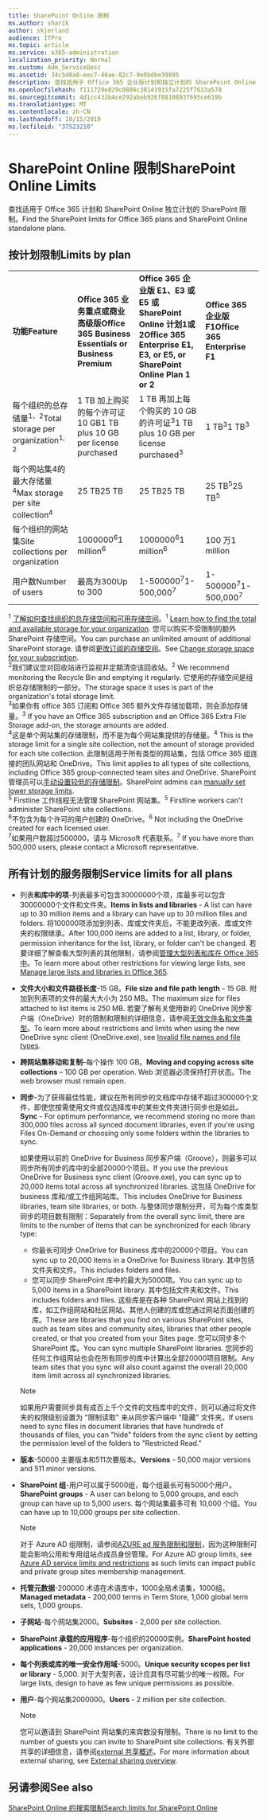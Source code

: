 ```yaml
---
title: SharePoint Online 限制
ms.author: sharik
author: skjerland
audience: ITPro
ms.topic: article
ms.service: o365-administration
localization_priority: Normal
ms.custom: Adm_ServiceDesc
ms.assetid: 34c5d8a8-eec7-46ae-82c7-9e9bdbe39895
description: 查找适用于 Office 365 企业版计划和独立计划的 SharePoint Online 限制。
ms.openlocfilehash: f111729e829c0886c38141915fa7225f7633a578
ms.sourcegitcommit: 4d1cc432b4ce292abeb926f88108937695ce619b
ms.translationtype: MT
ms.contentlocale: zh-CN
ms.lasthandoff: 10/15/2019
ms.locfileid: "37523210"
---
```

# <a name="sharepoint-online-limits"></a><span data-ttu-id="f5f59-103">SharePoint Online 限制</span><span class="sxs-lookup"><span data-stu-id="f5f59-103">SharePoint Online Limits</span></span> 

<span data-ttu-id="f5f59-104">查找适用于 Office 365 计划和 SharePoint Online 独立计划的 SharePoint 限制。</span><span class="sxs-lookup"><span data-stu-id="f5f59-104">Find the SharePoint limits for Office 365 plans and SharePoint Online standalone plans.</span></span>
  
## <a name="limits-by-plan"></a><span data-ttu-id="f5f59-105">按计划限制</span><span class="sxs-lookup"><span data-stu-id="f5f59-105">Limits by plan</span></span> 

|||||
|:-----|:-----|:-----|:-----|
|<span data-ttu-id="f5f59-106">**功能**</span><span class="sxs-lookup"><span data-stu-id="f5f59-106">**Feature**</span></span> <br/> |<span data-ttu-id="f5f59-107">**Office 365 业务重点或商业高级版**</span><span class="sxs-lookup"><span data-stu-id="f5f59-107">**Office 365 Business Essentials or Business Premium**</span></span> <br/> |<span data-ttu-id="f5f59-108">**Office 365 企业版 E1、E3 或 E5 或 SharePoint Online 计划1或2**</span><span class="sxs-lookup"><span data-stu-id="f5f59-108">**Office 365 Enterprise E1, E3, or E5, or SharePoint Online Plan 1 or 2**</span></span> <br/> | <span data-ttu-id="f5f59-109">**Office 365 企业版 F1**</span><span class="sxs-lookup"><span data-stu-id="f5f59-109">**Office 365 Enterprise F1**</span></span> <br/> |
|<span data-ttu-id="f5f59-110">每个组织的总存储量<sup>1、2</sup></span><span class="sxs-lookup"><span data-stu-id="f5f59-110">Total storage per organization<sup>1, 2</sup></span></span> <br/> |<span data-ttu-id="f5f59-111">1 TB 加上购买的每个许可证 10 GB</span><span class="sxs-lookup"><span data-stu-id="f5f59-111">1 TB plus 10 GB per license purchased</span></span>  <br/> |<span data-ttu-id="f5f59-112">1 TB 再加上每个购买的 10 GB 的许可证<sup>3</sup></span><span class="sxs-lookup"><span data-stu-id="f5f59-112">1 TB plus 10 GB per license purchased<sup>3</sup></span></span> <br/> |<span data-ttu-id="f5f59-113">1 TB<sup>3</sup></span><span class="sxs-lookup"><span data-stu-id="f5f59-113">1 TB<sup>3</sup></span></span> <br/> |
|<span data-ttu-id="f5f59-114">每个网站集4的最大存储量<sup>4</sup></span><span class="sxs-lookup"><span data-stu-id="f5f59-114">Max storage per site collection<sup>4</sup></span></span><br/> |<span data-ttu-id="f5f59-115">25 TB</span><span class="sxs-lookup"><span data-stu-id="f5f59-115">25 TB</span></span> <br/> |<span data-ttu-id="f5f59-116">25 TB</span><span class="sxs-lookup"><span data-stu-id="f5f59-116">25 TB</span></span> <br/> |<span data-ttu-id="f5f59-117">25 TB<sup>5</sup></span><span class="sxs-lookup"><span data-stu-id="f5f59-117">25 TB<sup>5</sup></span></span> <br/> |
|<span data-ttu-id="f5f59-118">每个组织的网站集</span><span class="sxs-lookup"><span data-stu-id="f5f59-118">Site collections per organization</span></span>  <br/> |<span data-ttu-id="f5f59-119">1000000<sup>6</sup></span><span class="sxs-lookup"><span data-stu-id="f5f59-119">1 million<sup>6</sup></span></span> <br/> |<span data-ttu-id="f5f59-120">1000000<sup>6</sup></span><span class="sxs-lookup"><span data-stu-id="f5f59-120">1 million<sup>6</sup></span></span> <br/> |<span data-ttu-id="f5f59-121">100 万</span><span class="sxs-lookup"><span data-stu-id="f5f59-121">1 million</span></span><br/> |
|<span data-ttu-id="f5f59-122">用户数</span><span class="sxs-lookup"><span data-stu-id="f5f59-122">Number of users</span></span>  <br/> |<span data-ttu-id="f5f59-123">最高为300</span><span class="sxs-lookup"><span data-stu-id="f5f59-123">Up to 300</span></span>  <br/> |<span data-ttu-id="f5f59-124">1-500000<sup>7</sup></span><span class="sxs-lookup"><span data-stu-id="f5f59-124">1- 500,000<sup>7</sup></span></span> <br/> |<span data-ttu-id="f5f59-125">1-500000<sup>7</sup></span><span class="sxs-lookup"><span data-stu-id="f5f59-125">1- 500,000<sup>7</sup></span></span> <br/> |
   
<span data-ttu-id="f5f59-126"><sup>1</sup> [了解如何查找组织的总存储空间和可用存储空间](/sharepoint/manage-site-collection-storage-limits)。</span><span class="sxs-lookup"><span data-stu-id="f5f59-126"><sup>1</sup> [Learn how to find the total and available storage for your organization](/sharepoint/manage-site-collection-storage-limits).</span></span> <span data-ttu-id="f5f59-127">您可以购买不受限制的额外 SharePoint 存储空间。</span><span class="sxs-lookup"><span data-stu-id="f5f59-127">You can purchase an unlimited amount of additional SharePoint storage.</span></span> <span data-ttu-id="f5f59-128">请参阅[更改订阅的存储空间](/office365/admin/subscriptions-and-billing/add-storage-space)。</span><span class="sxs-lookup"><span data-stu-id="f5f59-128">See [Change storage space for your subscription](/office365/admin/subscriptions-and-billing/add-storage-space).</span></span> 
<br/><span data-ttu-id="f5f59-129"><sup>2</sup>我们建议您对回收站进行监视并定期清空该回收站。</span><span class="sxs-lookup"><span data-stu-id="f5f59-129"><sup>2</sup> We recommend monitoring the Recycle Bin and emptying it regularly.</span></span> <span data-ttu-id="f5f59-130">它使用的存储空间是组织总存储限制的一部分。</span><span class="sxs-lookup"><span data-stu-id="f5f59-130">The storage space it uses is part of the organization's total storage limit.</span></span> 
<br/> <span data-ttu-id="f5f59-131"><sup>3</sup>如果你有 office 365 订阅和 Office 365 额外文件存储加载项，则会添加存储量。</span><span class="sxs-lookup"><span data-stu-id="f5f59-131"><sup>3</sup> If you have an Office 365 subscription and an Office 365 Extra File Storage add-on, the storage amounts are added.</span></span> 
<br/> <span data-ttu-id="f5f59-132"><sup>4</sup>这是单个网站集的存储限制，而不是为每个网站集提供的存储量。</span><span class="sxs-lookup"><span data-stu-id="f5f59-132"><sup>4</sup> This is the storage limit for a single site collection, not the amount of storage provided for each site collection.</span></span> <span data-ttu-id="f5f59-133">此限制适用于所有类型的网站集，包括 Office 365 组连接的团队网站和 OneDrive。</span><span class="sxs-lookup"><span data-stu-id="f5f59-133">This limit applies to all types of site collections, including Office 365 group-connected team sites and OneDrive.</span></span> <span data-ttu-id="f5f59-134">SharePoint 管理员可以[手动设置较低的存储限制](/sharepoint/manage-site-collection-storage-limits#manage-individual-site-storage-limits)。</span><span class="sxs-lookup"><span data-stu-id="f5f59-134">SharePoint admins can [manually set lower storage limits](/sharepoint/manage-site-collection-storage-limits#manage-individual-site-storage-limits).</span></span> 
<br/> <span data-ttu-id="f5f59-135"><sup>5</sup> Firstline 工作线程无法管理 SharePoint 网站集。</span><span class="sxs-lookup"><span data-stu-id="f5f59-135"><sup>5</sup> Firstline workers can't administer SharePoint site collections.</span></span> 
<br/> <span data-ttu-id="f5f59-136"><sup>6</sup>不包含为每个许可的用户创建的 OneDrive。</span><span class="sxs-lookup"><span data-stu-id="f5f59-136"><sup>6</sup> Not including the OneDrive created for each licensed user.</span></span> 
<br/> <span data-ttu-id="f5f59-137"><sup>7</sup>如果用户数超过500000，请与 Microsoft 代表联系。</span><span class="sxs-lookup"><span data-stu-id="f5f59-137"><sup>7</sup> If you have more than 500,000 users, please contact a Microsoft representative.</span></span> 
  
## <a name="service-limits-for-all-plans"></a><span data-ttu-id="f5f59-138">所有计划的服务限制</span><span class="sxs-lookup"><span data-stu-id="f5f59-138">Service limits for all plans</span></span>

- <span data-ttu-id="f5f59-139">列表**和库中的项**-列表最多可包含30000000个项，库最多可以包含30000000个文件和文件夹。</span><span class="sxs-lookup"><span data-stu-id="f5f59-139">**Items in lists and libraries** - A list can have up to 30 million items and a library can have up to 30 million files and folders.</span></span> <span data-ttu-id="f5f59-140">将100000项添加到列表、库或文件夹后，不能更改列表、库或文件夹的权限继承。</span><span class="sxs-lookup"><span data-stu-id="f5f59-140">After 100,000 items are added to a list, library, or folder, permission inheritance for the list, library, or folder can't be changed.</span></span> <span data-ttu-id="f5f59-141">若要详细了解查看大型列表的其他限制，请参阅[管理大型列表和库在 Office 365 中](https://support.office.com/article/b4038448-ec0e-49b7-b853-679d3d8fb784)。</span><span class="sxs-lookup"><span data-stu-id="f5f59-141">To learn more about other restrictions for viewing large lists, see [Manage large lists and libraries in Office 365](https://support.office.com/article/b4038448-ec0e-49b7-b853-679d3d8fb784).</span></span> 

- <span data-ttu-id="f5f59-142">**文件大小和文件路径长度**-15 GB。</span><span class="sxs-lookup"><span data-stu-id="f5f59-142">**File size and file path length** - 15 GB.</span></span> <span data-ttu-id="f5f59-143">附加到列表项的文件的最大大小为 250 MB。</span><span class="sxs-lookup"><span data-stu-id="f5f59-143">The maximum size for files attached to list items is 250 MB.</span></span> <span data-ttu-id="f5f59-144">若要了解有关使用新的 OneDrive 同步客户端（OneDrive）时的限制和限制的详细信息，请参阅[无效文件名和文件类型](https://support.office.com/article/64883a5d-228e-48f5-b3d2-eb39e07630fa)。</span><span class="sxs-lookup"><span data-stu-id="f5f59-144">To learn more about restrictions and limits when using the new OneDrive sync client (OneDrive.exe), see [Invalid file names and file types](https://support.office.com/article/64883a5d-228e-48f5-b3d2-eb39e07630fa).</span></span>

- <span data-ttu-id="f5f59-145">**跨网站集移动和复制**–每个操作 100 GB。</span><span class="sxs-lookup"><span data-stu-id="f5f59-145">**Moving and copying across site collections** – 100 GB per operation.</span></span> <span data-ttu-id="f5f59-146">Web 浏览器必须保持打开状态。</span><span class="sxs-lookup"><span data-stu-id="f5f59-146">The web browser must remain open.</span></span>

- <span data-ttu-id="f5f59-147">**同步**-为了获得最佳性能，建议在所有同步的文档库中存储不超过300000个文件，即使您按需使用文件或仅选择库中的某些文件夹进行同步也是如此。</span><span class="sxs-lookup"><span data-stu-id="f5f59-147">**Sync** - For optimum performance, we recommend storing no more than 300,000 files across all synced document libraries, even if you're using Files On-Demand or choosing only some folders within the libraries to sync.</span></span>

    <span data-ttu-id="f5f59-148">如果使用以前的 OneDrive for Business 同步客户端（Groove），则最多可以同步所有同步的库中的全部20000个项目。</span><span class="sxs-lookup"><span data-stu-id="f5f59-148">If you use the previous OneDrive for Business sync client (Groove.exe), you can sync up to 20,000 items total across all synchronized libraries.</span></span> <span data-ttu-id="f5f59-149">这包括 OneDrive for business 库和/或工作组网站库。</span><span class="sxs-lookup"><span data-stu-id="f5f59-149">This includes OneDrive for Business libraries, team site libraries, or both.</span></span> <span data-ttu-id="f5f59-150">与整体同步限制分开，可为每个库类型同步的项目数有限制：</span><span class="sxs-lookup"><span data-stu-id="f5f59-150">Separately from the overall sync limit, there are limits to the number of items that can be synchronized for each library type:</span></span>
    - <span data-ttu-id="f5f59-151">你最长可同步 OneDrive for Business 库中的20000个项目。</span><span class="sxs-lookup"><span data-stu-id="f5f59-151">You can sync up to 20,000 items in a OneDrive for Business library.</span></span> <span data-ttu-id="f5f59-152">其中包括文件夹和文件。</span><span class="sxs-lookup"><span data-stu-id="f5f59-152">This includes folders and files.</span></span> 
    - <span data-ttu-id="f5f59-153">您可以同步 SharePoint 库中的最大为5000项。</span><span class="sxs-lookup"><span data-stu-id="f5f59-153">You can sync up to 5,000 items in a SharePoint library.</span></span> <span data-ttu-id="f5f59-154">其中包括文件夹和文件。</span><span class="sxs-lookup"><span data-stu-id="f5f59-154">This includes folders and files.</span></span> <span data-ttu-id="f5f59-155">这些库是在各种 SharePoint 网站上找到的库，如工作组网站和社区网站、其他人创建的库或您通过网站页面创建的库。</span><span class="sxs-lookup"><span data-stu-id="f5f59-155">These are libraries that you find on various SharePoint sites, such as team sites and community sites, libraries that other people created, or that you created from your Sites page.</span></span> <span data-ttu-id="f5f59-156">您可以同步多个 SharePoint 库。</span><span class="sxs-lookup"><span data-stu-id="f5f59-156">You can sync multiple SharePoint libraries.</span></span> <span data-ttu-id="f5f59-157">您同步的任何工作组网站也会在所有同步的库中计算出全部20000项目限制。</span><span class="sxs-lookup"><span data-stu-id="f5f59-157">Any team sites that you sync will also count against the overall 20,000 item limit across all synchronized libraries.</span></span>

    > [!NOTE]
    > <span data-ttu-id="f5f59-158">如果用户需要同步具有成百上千个文件的文档库中的文件，则可以通过将文件夹的权限级别设置为 "限制读取" 来从同步客户端中 "隐藏" 文件夹。</span><span class="sxs-lookup"><span data-stu-id="f5f59-158">If users need to sync files in document libraries that have hundreds of thousands of files, you can "hide" folders from the sync client by setting the permission level of the folders to "Restricted Read."</span></span> 

- <span data-ttu-id="f5f59-159">**版本**-50000 主要版本和511次要版本。</span><span class="sxs-lookup"><span data-stu-id="f5f59-159">**Versions** - 50,000 major versions and 511 minor versions.</span></span>

- <span data-ttu-id="f5f59-160">**SharePoint 组**-用户可以属于5000组，每个组最长可有5000个用户。</span><span class="sxs-lookup"><span data-stu-id="f5f59-160">**SharePoint groups** - A user can belong to 5,000 groups, and each group can have up to 5,000 users.</span></span> <span data-ttu-id="f5f59-161">每个网站集最多可有 10,000 个组。</span><span class="sxs-lookup"><span data-stu-id="f5f59-161">You can have up to 10,000 groups per site collection.</span></span>
    > [!NOTE]
    > <span data-ttu-id="f5f59-162">对于 Azure AD 组限制，请参阅[AZURE ad 服务限制和限制](https://docs.microsoft.com/azure/active-directory/users-groups-roles/directory-service-limits-restrictions)，因为这种限制可能会影响公用和专用组站点成员身份管理。</span><span class="sxs-lookup"><span data-stu-id="f5f59-162">For Azure AD group limits, see [Azure AD service limits and restrictions](https://docs.microsoft.com/azure/active-directory/users-groups-roles/directory-service-limits-restrictions) as such limits can impact public and private group sites membership management.</span></span> 
- <span data-ttu-id="f5f59-163">**托管元数据**-200000 术语在术语库中，1000全局术语集，1000组。</span><span class="sxs-lookup"><span data-stu-id="f5f59-163">**Managed metadata** - 200,000 terms in Term Store, 1,000 global term sets, 1,000 groups.</span></span>

- <span data-ttu-id="f5f59-164">**子网站**-每个网站集2000。</span><span class="sxs-lookup"><span data-stu-id="f5f59-164">**Subsites** - 2,000 per site collection.</span></span>

- <span data-ttu-id="f5f59-165">**SharePoint 承载的应用程序**-每个组织的20000实例。</span><span class="sxs-lookup"><span data-stu-id="f5f59-165">**SharePoint hosted applications** - 20,000 instances per organization.</span></span>

- <span data-ttu-id="f5f59-166">**每个列表或库的唯一安全作用域**-5000。</span><span class="sxs-lookup"><span data-stu-id="f5f59-166">**Unique security scopes per list or library** - 5,000.</span></span> <span data-ttu-id="f5f59-167">对于大型列表，设计应具有尽可能少的唯一权限。</span><span class="sxs-lookup"><span data-stu-id="f5f59-167">For large lists, design to have as few unique permissions as possible.</span></span>

- <span data-ttu-id="f5f59-168">**用户**-每个网站集2000000。</span><span class="sxs-lookup"><span data-stu-id="f5f59-168">**Users** - 2 million per site collection.</span></span>
    > [!NOTE]
    > <span data-ttu-id="f5f59-169">您可以邀请到 SharePoint 网站集的来宾数没有限制。</span><span class="sxs-lookup"><span data-stu-id="f5f59-169">There is no limit to the number of guests you can invite to SharePoint site collections.</span></span> <span data-ttu-id="f5f59-170">有关外部共享的详细信息，请参阅[external 共享概述](https://docs.microsoft.com/sharepoint/external-sharing-overview)。</span><span class="sxs-lookup"><span data-stu-id="f5f59-170">For more information about external sharing, see [External sharing overview](https://docs.microsoft.com/sharepoint/external-sharing-overview).</span></span>
## <a name="see-also"></a><span data-ttu-id="f5f59-171">另请参阅</span><span class="sxs-lookup"><span data-stu-id="f5f59-171">See also</span></span>

[<span data-ttu-id="f5f59-172">SharePoint Online 的搜索限制</span><span class="sxs-lookup"><span data-stu-id="f5f59-172">Search limits for SharePoint Online</span></span>](https://docs.microsoft.com/sharepoint/search-limits)
